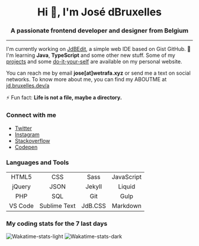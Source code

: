 <h1 align="center">Hi 👋, I'm José dBruxelles</h1>
<h3 align="center">A passionate frontend developer and designer from Belgium</h3>

---

I'm currently working on [JdBEdit](https://code.wetrafa.xyz), a simple web IDE based on Gist GitHub. 🌱 I'm learning **Java**, **TypeScript** and some other new stuff. Some of my [projects](https://jd.bruxelles.dev/projets) and some [do-it-your-self](https://jd.bruxelles.dev/w/) are available on my personal website.

You can reach me by email **jose[at]wetrafa.xyz** or send me a text on social networks. To know more about me, you can find my ABOUTME at [jd.bruxelles.dev/a](https://jd.bruxelles.dev/a)

⚡ Fun fact: **Life is not a file, maybe a directory.**

### Connect with me

- [Twitter](https://twitter.com/jdbruxelles)
- [Instagram](https://instagram.com/jdbruxelles)
- [Stackoverflow](https://stackoverflow.com/users/8335367)
- [Codepen](https://codepen.io/jdbio)

### Languages and Tools

|         |              |         |            |
|:-------:|:------------:|:-------:|:----------:|
| HTML5   | CSS          | Sass    | JavaScript |
| jQuery  | JSON         | Jekyll  | Liquid     |
| PHP     | SQL          | Git     | Gulp       |
| VS Code | Sublime Text | JdB.CSS | Markdown   |

<!-- ### My most used languages on GitHub

![Top Langs](https://github-readme-stats.vercel.app/api/top-langs/?username=jdbruxelles&layout=compact&hide_title=true) -->

### My coding stats for the 7 last days

![Wakatime-stats-light](https://wakatime.com/share/@jdbruxelles/d3abb0c4-1ce5-49cf-9501-1e2bbb52ac32.svg#gh-light-mode-only)
![Wakatime-stats-dark](https://wakatime.com/share/@jdbruxelles/c4fca6fa-422e-49ce-a194-4e8bffd0d763.svg#gh-dark-mode-only) 
